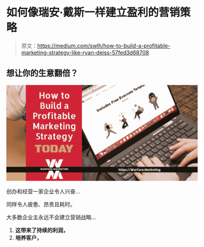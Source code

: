 # 如何像瑞安·戴斯一样建立盈利的营销策略

> 原文：<https://medium.com/swlh/how-to-build-a-profitable-marketing-strategy-like-ryan-deiss-57fed3d68708>

## 想让你的生意翻倍？

![](img/099eb43a4c54d2fa9a5ead8b9e3aadba.png)

创办和经营一家企业令人兴奋…

同样令人疲惫、昂贵且耗时。

大多数企业主永远不会建立营销战略…

1.  **这带来了持续的利润，**
2.  **培养客户，**